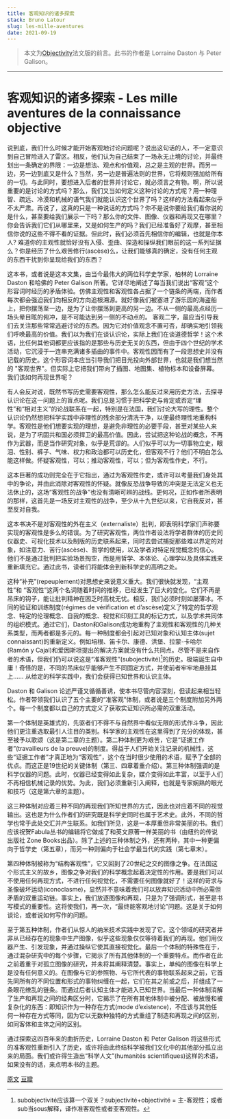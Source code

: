 ```yaml
---
title: 客观知识的诸多探索
stack: Bruno Latour
slug: les-mille-aventures
date: 2021-09-19
---
```

> 本文为[Objectivity](https://www.lespressesdureel.com/ouvrage.php?id=1537)法文版的前言。此书的作者是 Lorraine Daston 与 Peter Galison。

---

# 客观知识的诸多探索 - Les mille aventures de la connaissance objective

说到底，我们什么时候才能开始客观地讨论问题呢？说出这句话的人，不一定意识到自己冒险进入了雷区。相反，他们认为自己结束了一场永无止境的讨论，并最终划出一条确定的界限：一边是想法、观点和价值观，总之是主观的世界。而另一边，另一边到底又是什么？当然，另一边是普遍法则的世界，它将规则强加给所有的一切。与此同时，要想进入后者的世界并讨论它，就必须言之有物。啊，所以说重要的是讨论的方式吗？那么，我们又当如何定义这种讨论的方式呢？用一种理智、疏远、冷漠和机械的语气我们就能认识这个世界了吗？这样的方法看起来似乎不太严肃。再说了，这真的只是一种说话的方式吗？你不是说你要给我们看你说的是什么，甚至要给我们展示一下吗？那么你的文件、图像、仪器和再现又在哪里？你会告诉我们它们从哪里来，又是如何生产的吗？我们已经准备好了观摩，甚至相信你说的这些不得不看的证据。但此时，我们必须首先相信你的编辑，也就是你本人? 难道你的主观性就恰好没有入侵、歪曲、捏造和操纵我们眼前的这一系列证据么？你是经历了什么艰苦修行(ascèse)么，让我们能够真的确定，没有任何主观的东西干扰到你呈现给我们的东西？

这本书，或者说是这本文集，由当今最伟大的两位科学史学家，柏林的 Lorraine Daston 和哈佛的 Peter Galison 所著。它详尽地阐述了每当我们说出“客观”这个形容词时经历的矛盾体验。仿佛主观性和客观性各占据了一个链条的两端，而作者每次都会强迫我们向相反的方向追根溯源。就好像我们被塞进了游乐园的海盗船上，把你摆荡至一边，是为了让你摆荡到更高的另一边。不从一侧的最高点经历一场头晕目眩的俯冲，是不可能达到另一侧的不动点的。 客观二字，最应当引导我们去关注那些常常逃避讨论的东西。因为它对价值观念不置可否，却确实地引领我们呼唤最高的价值。我们以为我们在谈认识论，实际上我们在谈道德哲学！这个术语，比任何其他词都更应该指的是那些与历史无关的东西，但由于四个世纪的学术活动，它沉浸于一连串充满诸多插曲的事件中。客观性因而有了一段思想史并没有记载的历史。这个形容词本应当引导我们把目光投向外部世界，也就是我们想当然的 "客观世界"。但实际上它把我们带向了插图、地图集、植物标本和设备屏幕。我们该如何再现世界呢？

有人会反对说，既然书写历史需要客观性，那么怎么能反过来用历史方法，去探寻认识论在这一问题上的盲点呢。我们总是习惯于把科学史与肯定或否定“理性”和“相对主义”的论战联系在一起，特别是在法国，我们讨论大写的理性。整个认识论仍然想把科学实践中非理性的残余部分清洗干净，以便最终理性地重构科学。客观性是他们想要实现的理想，是避免非理性的必要手段，甚至对某些人来说，是为了巩固共和国必须捍卫的最高价值。因此，尝试把这种论战的概念，不再作为武器，而是当作研究对象，似乎是荒谬的。人们似乎可以为一切事物立史，眼泪、性别、裤子、气味、权力和政治都可以历史化，但客观不行？他们不明白怎么能这样做。怀疑客观性，可以；推动客观性，可以；但为客观性作史，不行。

这本巨著的成功则完全在于它指出，通过为客观性作史，或许可以考量我们身处其中的争论，并由此消除对客观性的怀疑。就像反恐战争导致的冲突是无法定义也无法休止的，这场“客观性的战争”也没有清晰可辨的战线。更何况，正如作者所表明的那样，这首先是一场反对主观性的战争，至少从十九世纪以来，它自我反对，甚至反对自我。

这本书决不是对客观性的外在主义（externaliste）批判，即表明科学家们声称要实现的客观性是多么的错误。为了研究客观性，两位作者设法将学者群体的历史同仪器史、可视化技术以及制版的历史联系起来，同时去尝试捕捉那些难以界定的对象，如注意力、苦行(ascèse)、哲学的使用，以及学者对特定视觉概念的信心。他们不是通过批判把实验场景掏空，而是用哲学、本体论、心理学以及具体实践来重新填充它。通过此书，读者们将能体会到新科学史的高明之处。

这种“补充”(repeuplement)对思想史来说意义重大。我们很快就发现，“主观性”和 “客观性”这两个名词随着时间的推移，已经发生了巨大的变化。它们不再是吊床的钩子，能让批判精神在困乏时高枕无忧。相反，我们必须时刻如屡薄冰。不同的验证和训练制度(régimes de vérification et d’ascèse)定义了特定的哲学观念、特定的伦理概念、自我的概念、视觉和印刻工具的标记方式，以及学术共同体的组织模式。通过它们，Daston和Galison成功地重构了主观性和客观性的几种关系类型，而两者都是多元的。每一种制度都会引起对已知对象和认知主体(sujet connaissant)的重新定义。例如培根、笛卡尔、康德、洪堡、拉蒙-卡哈尔(Ramón y Cajal)和爱因斯坦提出的解决方案就没有什么共同点。尽管不是来自作者的术语，但我们仍可以说这是“准客观性”(subojectivité)[^注]的历史。极端诞生自中庸！奇怪的是，不同的吊床似乎能够产生不同固定方式，并使前者牢牢地悬挂其上...... 从给定的科学实践中，我们会获得已知世界和认识主体。

Daston 和 Galison 论述严谨又循循善诱，使本书尽管内容深刻，但读起来相当轻松。作者带领我们认识了五个主要的“准客观”体制，或者说是三个制度附加另外两个。每一个制度都以自己的方式定义了获取实证知识所必需的双重活动。

第一个体制是英雄式的，先驱者们不得不与自然界中看似无限的形式作斗争，因此他们更注重选取最引人注目的类别。科学家的主观性在这里得到了充分的体现，甚至被予以歌颂（这是第二章的主题）。第二种体制更为艰苦，它是“证据工作者”(travailleurs de la preuve)的制度。得益于人们开始关注记录的机械性，这些“证据工作者”才真正地为“客观性”，这个在当时很少使用的术语，赋予了全部的优点。而这正是19世纪的关键体制（第三、四章着重介绍）。第三种体制强调的是科学仪器的问题。此时，仪器已经变得如此复杂，媒介变得如此丰富，以至于人们不再相信机械记录的优势。为此，我们必须重新引入阐释，也就是专家娴熟的眼光和技巧（这是第六章的主题）。

这三种体制对应着三种不同的再现我们所知世界的方式，因此也对应着不同的视觉输出。这也是为什么作者们的研究既是科学史同时也属于艺术史。此外，不同的哲学也常于此处交汇并产生联系。如我们所见，这是一本厚重但非常美丽的书。我们应该祝贺Fabula丛书的编辑将它做成了和英文原著一样美丽的书（由纽约的传说出版社 Zone Books出品）。除了上述的三种体制之外，还有两种，其中一种更偏向于哲学史（第五章），而另一种则偏向于社会学最当代的实践（第七章末）。

第四种体制被称为“结构客观性”，它又回到了20世纪之交的图像之争。在法国这个形式主义的故乡，图像之争对我们的科学概念起着决定性的作用。要是我们可以不使用任何再现方式，不进行任何视觉化，不需要任何图像就好了！这样的苛求与圣像破坏运动(iconoclasme)，显然并不意味着我们可以放弃知识活动中所必需但矛盾的双重运动链。事实上，我们放逐图像和再现，只是为了强调形式，甚至是书写模式的重要性。这将使我们，再一次，“最终能客观地讨论”问题。这是关于如何谈论，或者说如何写作的问题。

至于第五种体制，作者们从惊人的纳米技术实践中发现了它。这个领域的研究者并非从已经存在的现象中生产图像，似乎这些现象仅仅等待着我们的再现。他们用仪器产生、引发现象，并通过操纵它使其直接视觉化。最后一个体制的特殊性在于，通过混杂研究中的每个步骤，它揭示了所有其他体制的一个重要特点。而作者在此之前着重于对孤立图像的研究，并未将其阐释清楚。事实上，单纯的图像在科学上是没有任何意义的。在图像与它的参照物、与它所代表的事物联系起来之前，它首先同所有的不同位置和形式的事物纠缠在一起，它们在其之前或之后，并组成了一条眼花缭乱的链条。而通过后者认知主体才能进入已知世界。当最后一种体制消解了生产和再现之间的经典区分时，它揭示了在所有其他体制中被分配、被放慢和被复杂化的东西：即知识作为一种存在方式(mode d’existence)，不应该与其他任何一种存在方式等同，因为它以无数种独特的方式重组了制造和再现之间的区别，如同客体和主体之间的区别。

通过探索这四百年来的曲折历史，Lorraine Daston 和 Peter Galison 将这些形式的准客观性重新引入了历史，或许将由此终结科学被我们文化中的其他部分孤立出来的局面。我们或许得生造出“科学人文”(humanités scientifiques)这样的术语，如果没有的话，来点明本书的主题。


[^注]:subobjectivité应该算一个双关？subjectivité+objectivité = 主-客观性；或者sub当sous解释，译作准客观性或者亚客观性。

[原文](http://www.bruno-latour.fr/node/198.html)
[豆瓣](https://book.douban.com/subject/2864007/)